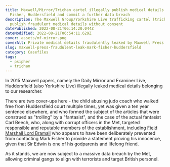 ```yaml
---
title: Maxwell/Mirror/Trichan cartel illegally publish medical details of Mark
  Fisher, Huddersfield and commit a further data breach
description: The Maxwell Group/Yorkshire Live trafficking cartel (trichan)
  publish fraudulent medical details without consent
datePublished: 2022-08-21T06:14:20.044Z
dateModified: 2022-08-21T06:54:11.629Z
cover: assets/mf-mirror.png
coverAlt: Private medical details fraudulently leaked by Maxwell Press
slug: maxwell-press-fraudulent-leak-mark-fisher-huddersfield
category: Casefiles
tags:
  - psipher
  - trichan
---
```

In 2015 Maxwell papers, namely the Daily Mirror and Examiner Live, Huddersfield (also Yorkshire Live) illegally leaked medical details belonging to our researcher.

There are two cover-ups here - the child abusing judo coach who walked free from Huddersfield court multiple times, yet was given a ten year sentence elsewhere, and who formed the subject of the articles that were construed as "trolling" by a "fantasist", and the case of the actual fantasist Carl Beech, who, along with corrupt officers in the Met, targeted responsible and reputable members of the establishment, including [Field Marshall Lord Bramall](https://disdroid.vercel.app/homeland-incursion-metropolitan-police) who appears to have been deliberately prevented from contacting Mark Fisher to provide a statement proving his innocence, given that Sir Edwin is one of his godparents and lifelong friend.

As it stands, we are now subject to a massive data breach by the Met, allowing criminal gangs to align with terrorists and target British personel.